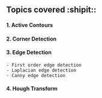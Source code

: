 ## Topics covered :shipit::

#### 1. Active Contours

#### 2. Corner Detection

#### 3. Edge Detection
    - First order edge detection
    - Laplacian edge detection
    - Canny edge detection
    
#### 4. Hough Transform
